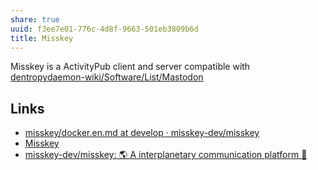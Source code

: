 ```yaml
---
share: true
uuid: f3ee7e01-776c-4d8f-9663-501eb3809b6d
title: Misskey
---
```

Misskey is a ActivityPub client and server compatible with [dentropydaemon-wiki/Software/List/Mastodon](/undefined)


## Links
* [misskey/docker.en.md at develop · misskey-dev/misskey](https://github.com/misskey-dev/misskey/blob/develop/docs/docker.en.md)
* [Misskey](https://misskey.io/)
* [misskey-dev/misskey: 🌎 A interplanetary communication platform 🚀](https://github.com/misskey-dev/misskey)
